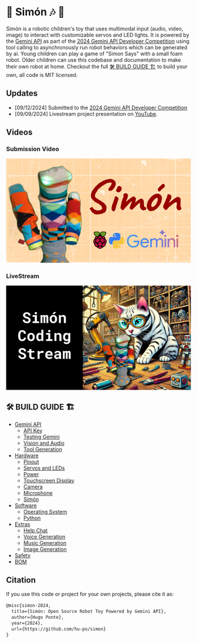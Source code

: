 # 🧦 Simón 🎶 🧦

Simón is a robotic children's toy that uses multimodal input (audio, video, image) to interact with customizable servos and LED lights. It is powered by the [Gemini API](https://ai.google.dev/competition) as part of the [2024 Gemini API Developer Competition](https://ai.google.dev/competition) using tool calling to asynchronously run robot behaviors which can be generated by ai. Young children can play a game of "Simon Says" with a small foam robot. Older children can use this codebase and documentation to make their own robot at home. Checkout the full [🛠️ BUILD GUIDE 🏗️](docs/BUILDGUIDE.md) to build your own, all code is MIT licensed.

<!-- [📊🗳️ Vote for Simón 🗳️📊]() -->

## Updates

- [09/12/2024] Submitted to the [2024 Gemini API Developer Competition](https://ai.google.dev/competition)
- [09/09/2024] Livestream project presentation on [YouTube](https://youtube.com/live/qd3x_OXqPz8).

## Videos

### Submission Video

[![YouTube Video](docs/assets/thumbnail.png)](https://youtu.be/VrqfT0ajXbQ)

### LiveStream

[![YouTube Video](docs/assets/thumbnail-livestream.png)](https://youtube.com/live/qd3x_OXqPz8)

## 🛠️ BUILD GUIDE 🏗️

- [Gemini API](docs/BUILDGUIDE.md#gemini)
    - [API Key](docs/BUILDGUIDE.md#gemini.api_key)
    - [Testing Gemini](docs/BUILDGUIDE.md#gemini.testing)
    - [Vision and Audio](docs/BUILDGUIDE.md#gemini.vision)
    - [Tool Generation](docs/BUILDGUIDE.md#gemini.toolgen)
- [Hardware](docs/BUILDGUIDE.md#rpi)
    - [Pinout](docs/BUILDGUIDE.md#pinout)
    - [Servos and LEDs](docs/BUILDGUIDE.md#servo-led)
    - [Power](docs/BUILDGUIDE.md#power)
    - [Touchscreen Display](docs/BUILDGUIDE.md#touchscreen)
    - [Camera](docs/BUILDGUIDE.md#camera)
    - [Microphone](docs/BUILDGUIDE.md#microphone)
    - [Simón](docs/BUILDGUIDE.md#simon)
- [Software](docs/BUILDGUIDE.md#software)
    - [Operating System](docs/BUILDGUIDE.md#os)
    - [Python](docs/BUILDGUIDE.md#python)
- [Extras](docs/BUILDGUIDE.md#extras)
    - [Help Chat](docs/BUILDGUIDE.md#extras.helpchat)
    - [Voice Generation](docs/BUILDGUIDE.md#extras.voicegen)
    - [Music Generation](docs/BUILDGUIDE.md#extras.musicgen)
    - [Image Generation](docs/BUILDGUIDE.md#extras.imagegen)
- [Safety](docs/BUILDGUIDE.md#safety)
- [BOM](docs/BUILDGUIDE.md#bom)

## Citation

If you use this code or project for your own projects, please cite it as:

```
@misc{simon-2024,
  title={Simón: Open Source Robot Toy Powered by Gemini API},
  author={Hugo Ponte},
  year={2024},
  url={https://github.com/hu-po/simon}
}
```
